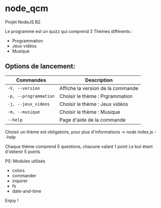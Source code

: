 # node_qcm
Projet NodeJS B2 

Le programme est un quizz qui comprend 3 Thèmes différents :
- Programmation  
- Jeux vidéos  
- Musique  

## Options de lancement:

| Commandes                      | Description|
| ---                            | ---|
| `-V, --version`                | Affiche la version de la commande|
| `-p, --programmation`          | Choisir le thème : Prgrammation|
| `-j, --jeux_videos`            | Choisir le thème : Jeux vidéos|
| `-m, --musique`                | Choisir le thème : Musique|
| `--help`                       | Page d'aide de la commande|

Choisir un thème est obligatoire, pour plus d'informations -> node index.js --help 

Chaque thème comprend 5 questions, chacune valant 1 point
Le but étant d'obtenir 5 points

PS: Modules utilisés 
  - colors
  - commander
  - inquirer
  - fs
  - date-and-time


Enjoy !
